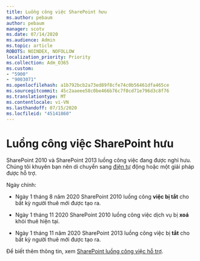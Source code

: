 ```yaml
---
title: Luồng công việc SharePoint hưu
ms.author: pebaum
author: pebaum
manager: scotv
ms.date: 07/14/2020
ms.audience: Admin
ms.topic: article
ROBOTS: NOINDEX, NOFOLLOW
localization_priority: Priority
ms.collection: Adm_O365
ms.custom:
- "5900"
- "9003071"
ms.openlocfilehash: a1b792bcb2a73ed89f8cfe74c0b56461dfa465ce
ms.sourcegitcommit: 45c2aaeee58c0be466b76c7f0cd71e796d3c8f76
ms.translationtype: MT
ms.contentlocale: vi-VN
ms.lasthandoff: 07/15/2020
ms.locfileid: "45141860"
---
```

# <a name="sharepoint-workflows-retiring"></a>Luồng công việc SharePoint hưu

SharePoint 2010 và SharePoint 2013 luồng công việc đang được nghỉ hưu. Chúng tôi khuyên bạn nên di chuyển sang [điện tự](https://docs.microsoft.com/power-automate/getting-started) động hoặc một giải pháp được hỗ trợ. 

Ngày chính:

- Ngày 1 tháng 8 năm 2020 SharePoint 2010 luồng công **việc bị tắt** cho bất kỳ người thuê mới được tạo ra.

- Ngày 1 tháng 11 2020 SharePoint 2010 luồng công việc dịch vụ bị **xoá** khỏi thuê hiện tại.

- Ngày 1 tháng 11 năm 2020 SharePoint 2013 luồng công việc bị **tắt** cho bất kỳ người thuê mới được tạo ra.

Để biết thêm thông tin, xem [SharePoint luồng công việc hỗ trợ](https://aka.ms/sp-workflows-support).